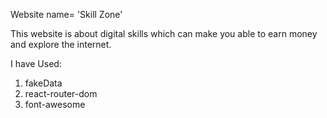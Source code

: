 Website name= 'Skill Zone'

This website is about digital skills which can make you able to earn money and explore the internet.

I have Used:
1. fakeData
2. react-router-dom
3. font-awesome
